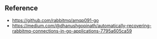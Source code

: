 

## Reference

- https://github.com/rabbitmq/amqp091-go
- https://medium.com/@dhanushgopinath/automatically-recovering-rabbitmq-connections-in-go-applications-7795a605ca59